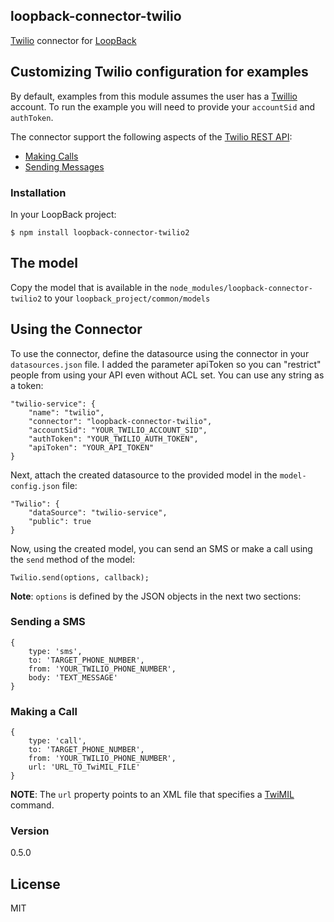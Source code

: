 ## loopback-connector-twilio

[Twilio](http://www.twilio.com/) connector for [LoopBack](http://www.loopback.io)

## Customizing Twilio configuration for examples

By default, examples from this module assumes the user has a [Twillio](http://www.twilio.com) account.  To run the example you will need to provide your `accountSid` and `authToken`.

The connector support the following aspects of the [Twilio REST API](http://www.twilio.com/docs/api/rest):
  - [Making Calls](http://www.twilio.com/docs/api/rest/making-calls)
  - [Sending Messages](http://www.twilio.com/docs/api/rest/sending-messages)

### Installation

In your LoopBack project:
    
    $ npm install loopback-connector-twilio2

## The model
Copy the model that is available in the `node_modules/loopback-connector-twilio2` to your `loopback_project/common/models`


## Using the Connector
To use the connector, define the datasource using the connector in your `datasources.json` file. I added the parameter apiToken so you can "restrict" people from using your API even without ACL set. You can use any string as a token:

    
    "twilio-service": {
        "name": "twilio",
        "connector": "loopback-connector-twilio",
        "accountSid": "YOUR_TWILIO_ACCOUNT_SID",
        "authToken": "YOUR_TWILIO_AUTH_TOKEN",
        "apiToken": "YOUR_API_TOKEN"  
    }
  
Next, attach the created datasource to the provided model in the `model-config.json` file:

    "Twilio": {
        "dataSource": "twilio-service",
        "public": true
    }
    
Now, using the created model, you can send an SMS or make a call using the `send` method of the model:
    
    Twilio.send(options, callback);
    
**Note**: `options` is defined by the JSON objects in the next two sections:

### Sending a SMS
    {
        type: 'sms',
        to: 'TARGET_PHONE_NUMBER',
        from: 'YOUR_TWILIO_PHONE_NUMBER',
        body: 'TEXT_MESSAGE'
    }

### Making a Call
    {
        type: 'call',
        to: 'TARGET_PHONE_NUMBER',
        from: 'YOUR_TWILIO_PHONE_NUMBER',
        url: 'URL_TO_TwiMIL_FILE'
    }
        
**NOTE**: The `url` property points to an XML file that specifies a [TwiMIL](http://www.twilio.com/docs/api/twiml) command.

### Version
0.5.0

License
----

MIT